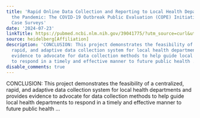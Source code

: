 ```yaml
---
title: 'Rapid Online Data Collection and Reporting to Local Health Departments during
  the Pandemic: The COVID-19 Outbreak Public Evaluation (COPE) Initiative SARS-CoV-2
  Case Surveys'
date: '2024-07-23'
linkTitle: https://pubmed.ncbi.nlm.nih.gov/39041775/?utm_source=curl&utm_medium=rss&utm_campaign=pubmed-2&utm_content=1FakS-2QOkCT8HsMOQP1bCRQ4YzyumYOmxmF0moLsQ3dFB1E9V&fc=20220326224207&ff=20240723183324&v=2.18.0.post9+e462414
source: heidelberg[Affiliation]
description: 'CONCLUSION: This project demonstrates the feasibility of a centralized,
  rapid, and adaptive data collection system for local health departments and provides
  evidence to advocate for data collection methods to help guide local health departments
  to respond in a timely and effective manner to future public health ...'
disable_comments: true
---
```

CONCLUSION: This project demonstrates the feasibility of a centralized, rapid, and adaptive data collection system for local health departments and provides evidence to advocate for data collection methods to help guide local health departments to respond in a timely and effective manner to future public health ...
